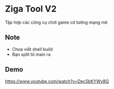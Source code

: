 # Ziga Tool V2
  Tập hợp các công cụ chơi game cờ tướng mạng mẽ

## Note
- Chưa viết shell build
- Bạn split từ main ra

## Demo
https://www.youtube.com/watch?v=Dec5bKYWv8Q
